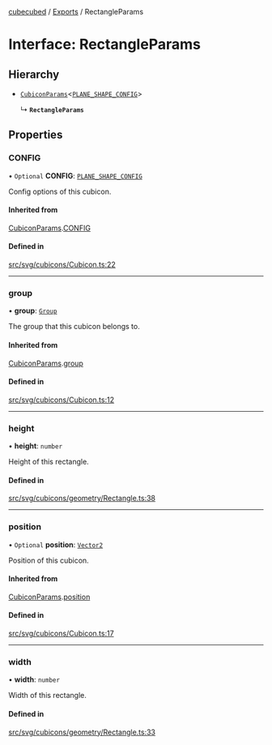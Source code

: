 [cubecubed](/reference/README.md) / [Exports](/reference/modules.md) / RectangleParams

# Interface: RectangleParams

## Hierarchy

- [`CubiconParams`](/reference/interfaces/CubiconParams.md)<[`PLANE_SHAPE_CONFIG`](/reference/interfaces/PLANE_SHAPE_CONFIG.md)\>

  ↳ **`RectangleParams`**

## Properties

### CONFIG

• `Optional` **CONFIG**: [`PLANE_SHAPE_CONFIG`](/reference/interfaces/PLANE_SHAPE_CONFIG.md)

Config options of this cubicon.

#### Inherited from

[CubiconParams](/reference/interfaces/CubiconParams.md).[CONFIG](/reference/interfaces/CubiconParams.md#config)

#### Defined in

[src/svg/cubicons/Cubicon.ts:22](https://github.com/imaphatduc/cubecubed/blob/cb0c39f/src/svg/cubicons/Cubicon.ts#L22)

___

### group

• **group**: [`Group`](/reference/classes/Group.md)

The group that this cubicon belongs to.

#### Inherited from

[CubiconParams](/reference/interfaces/CubiconParams.md).[group](/reference/interfaces/CubiconParams.md#group)

#### Defined in

[src/svg/cubicons/Cubicon.ts:12](https://github.com/imaphatduc/cubecubed/blob/cb0c39f/src/svg/cubicons/Cubicon.ts#L12)

___

### height

• **height**: `number`

Height of this rectangle.

#### Defined in

[src/svg/cubicons/geometry/Rectangle.ts:38](https://github.com/imaphatduc/cubecubed/blob/cb0c39f/src/svg/cubicons/geometry/Rectangle.ts#L38)

___

### position

• `Optional` **position**: [`Vector2`](/reference/classes/Vector2.md)

Position of this cubicon.

#### Inherited from

[CubiconParams](/reference/interfaces/CubiconParams.md).[position](/reference/interfaces/CubiconParams.md#position)

#### Defined in

[src/svg/cubicons/Cubicon.ts:17](https://github.com/imaphatduc/cubecubed/blob/cb0c39f/src/svg/cubicons/Cubicon.ts#L17)

___

### width

• **width**: `number`

Width of this rectangle.

#### Defined in

[src/svg/cubicons/geometry/Rectangle.ts:33](https://github.com/imaphatduc/cubecubed/blob/cb0c39f/src/svg/cubicons/geometry/Rectangle.ts#L33)
